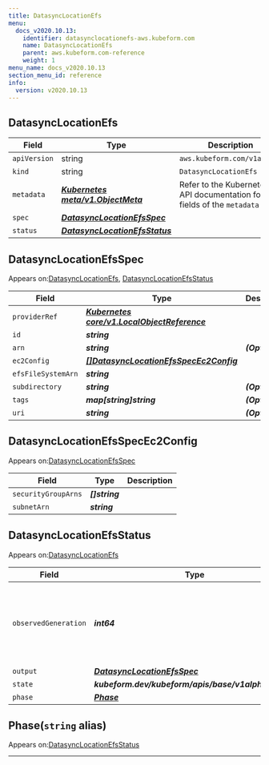 ```yaml
---
title: DatasyncLocationEfs
menu:
  docs_v2020.10.13:
    identifier: datasynclocationefs-aws.kubeform.com
    name: DatasyncLocationEfs
    parent: aws.kubeform.com-reference
    weight: 1
menu_name: docs_v2020.10.13
section_menu_id: reference
info:
  version: v2020.10.13
---
```


## DatasyncLocationEfs
| Field | Type | Description |
| ------ | ----- | ----------- |
| `apiVersion` | string | `aws.kubeform.com/v1alpha1` |
|    `kind` | string | `DatasyncLocationEfs` |
| `metadata` | ***[Kubernetes meta/v1.ObjectMeta](https://kubernetes.io/docs/reference/generated/kubernetes-api/v1.13/#objectmeta-v1-meta)***|Refer to the Kubernetes API documentation for the fields of the `metadata` field.|
| `spec` | ***[DatasyncLocationEfsSpec](#datasynclocationefsspec)***||
| `status` | ***[DatasyncLocationEfsStatus](#datasynclocationefsstatus)***||
## DatasyncLocationEfsSpec

Appears on:[DatasyncLocationEfs](#datasynclocationefs), [DatasyncLocationEfsStatus](#datasynclocationefsstatus)

| Field | Type | Description |
| ------ | ----- | ----------- |
| `providerRef` | ***[Kubernetes core/v1.LocalObjectReference](https://kubernetes.io/docs/reference/generated/kubernetes-api/v1.13/#localobjectreference-v1-core)***||
| `id` | ***string***||
| `arn` | ***string***| ***(Optional)*** |
| `ec2Config` | ***[[]DatasyncLocationEfsSpecEc2Config](#datasynclocationefsspecec2config)***||
| `efsFileSystemArn` | ***string***||
| `subdirectory` | ***string***| ***(Optional)*** |
| `tags` | ***map[string]string***| ***(Optional)*** |
| `uri` | ***string***| ***(Optional)*** |
## DatasyncLocationEfsSpecEc2Config

Appears on:[DatasyncLocationEfsSpec](#datasynclocationefsspec)

| Field | Type | Description |
| ------ | ----- | ----------- |
| `securityGroupArns` | ***[]string***||
| `subnetArn` | ***string***||
## DatasyncLocationEfsStatus

Appears on:[DatasyncLocationEfs](#datasynclocationefs)

| Field | Type | Description |
| ------ | ----- | ----------- |
| `observedGeneration` | ***int64***| ***(Optional)*** Resource generation, which is updated on mutation by the API Server.|
| `output` | ***[DatasyncLocationEfsSpec](#datasynclocationefsspec)***| ***(Optional)*** |
| `state` | ***kubeform.dev/kubeform/apis/base/v1alpha1.State***| ***(Optional)*** |
| `phase` | ***[Phase](#phase)***| ***(Optional)*** |
## Phase(`string` alias)

Appears on:[DatasyncLocationEfsStatus](#datasynclocationefsstatus)

---
